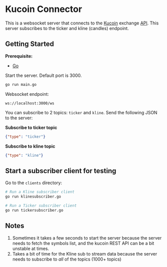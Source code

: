 # Kucoin Connector

This is a websocket server that connects to the [Kucoin](https://www.kucoin.com/) exchange [API](https://docs.kucoin.com). This server subscribes to the ticker and kline (candles) endpoint.

## Getting Started
**Prerequisite:**

- [Go](https://go.dev/doc/install)

Start the server. Default port is 3000.
 ```bash
 go run main.go
 ```

Websocket endpoint: 
```
ws://localhost:3000/ws
```

You can subscribe to 2 topics: `ticker` and `kline`. Send the following JSON to the server:

**Subscribe to ticker topic**
```json
{"type": "ticker"}
```

**Subscribe to kline topic**
```json
{"type": "kline"}
```

## Start a subscriber client for testing
Go to the `clients` directory:
```bash
# Run a Kline subscriber client
go run klinesubscriber.go

# Run a Ticker subscriber client
go run tickersubscriber.go
```

## Notes 
1. Sometimes it takes a few seconds to start the server because the server needs to fetch the symbols list, and the kucoin REST API can be a bit unstable at times.
2. Takes a bit of time for the Kline sub to stream data because the server needs to subscribe to *all* of the topics (1000+ topics)


